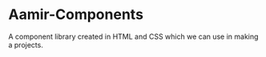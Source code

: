# Aamir-Components
 A component library created in HTML and CSS which we can use in making a projects.
